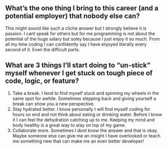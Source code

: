 ## What’s the one thing I bring to this career (and a potential employer) that nobody else can?
This might sound like such a cliche answer but I strongly believe it is passion. I cant speak for others but for me programming is not about the potential of the huge salary but soley because I just enjoy it so much. From all my time coding I can confidently say I have enjoyed literally every second of it. Even the difficult parts.

## What are 3 things I’ll start doing to “un-stick” myself whenever I get stuck on tough piece of code, logic, or feature?
1. Take a break. I tend to find myself stuck and spinning my wheels in the same spot for awhile. Sometimes stepping back and giving yourself a break can show you a new perspective.
2. Stay hydrated better. I know personally I will find myself coding for hours on end and not think about eating or drinking water. Before I know it I can feel the dehydration catching up to me. Keeping my mind and body healthy is a great way to stay on top of my game.
3. Collaborate more. Sometimes I dont know the answer and that is okay. Maybe someone else can give me an insight I have overlooked or teach me something new that can make me an even better developer! 
